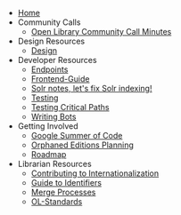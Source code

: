 * [Home](Home)
* Community Calls
	* [Open Library Community Call Minutes](Community-Calls/Open-Library-Community-Call-Minutes)
* Design Resources
	* [Design](Design-Resources/Design)
* Developer Resources
	* [Endpoints](Developer-Resources/Endpoints)
	* [Frontend-Guide](Developer-Resources/Frontend-Guide)
	* [Solr notes, let's fix Solr indexing!](Developer-Resources/Solr-notes,-let's-fix-Solr-indexing!)
	* [Testing](Developer-Resources/Testing)
	* [Testing Critical Paths](Developer-Resources/Testing-Critical-Paths)
	* [Writing Bots](Developer-Resources/Writing-Bots)
* Getting Involved
	* [Google Summer of Code](Getting-Involved/Google-Summer-of-Code-(2018))
	* [Orphaned Editions Planning](Getting-Involved/Orphaned-Editions-Planning)
	* [Roadmap](Getting-Involved/Roadmap)
* Librarian Resources 
	* [Contributing to Internationalization](Librarian-Resources/Contributing-to-Internationalization-(i18n))
	* [Guide to Identifiers](Librarian-Resources/Guide-to-Identifiers)
	* [Merge Processes](Librarian-Resources/Merge-Processes)
	* [OL-Standards](Librarian-Resources/OL-Standards)

